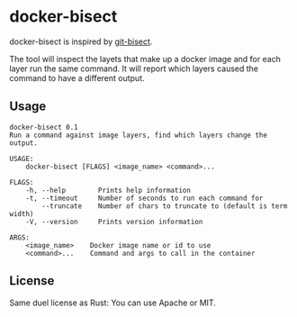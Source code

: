 # docker-bisect

docker-bisect is inspired by [git-bisect](https://git-scm.com/docs/git-bisect).

The tool will inspect the layets that make up a docker image and for each layer run the same command. It will report which layers caused the command to have a different output.

## Usage

```
docker-bisect 0.1
Run a command against image layers, find which layers change the output.

USAGE:
    docker-bisect [FLAGS] <image_name> <command>...

FLAGS:
    -h, --help        Prints help information
    -t, --timeout     Number of seconds to run each command for
        --truncate    Number of chars to truncate to (default is term width)
    -V, --version     Prints version information

ARGS:
    <image_name>    Docker image name or id to use
    <command>...    Command and args to call in the container
```

## License

Same duel license as Rust: You can use Apache or MIT.
